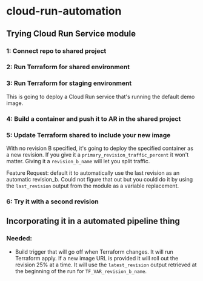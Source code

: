 # cloud-run-automation

## Trying Cloud Run Service module

### 1: Connect repo to shared project

### 2: Run Terraform for shared environment

### 3: Run Terraform for staging environment

This is going to deploy a Cloud Run service that's running the default demo image.

### 4: Build a container and push it to AR in the shared project

### 5: Update Terraform shared to include your new image
With no revision B specified, it's going to deploy the specified container as a new revision. If you give it a `primary_revision_traffic_percent` it won't matter. Giving it a `revision_b_name` will let you split traffic. 

Feature Request: default it to automatically use the last revision as an automatic revision_b. Could not figure that out but you could do it by using the `last_revision` output from the module as a variable replacement.  

### 6: Try it with a second revision

## Incorporating it in a automated pipeline thing

### Needed:
  - Build trigger that will go off when Terraform changes. It will run Terraform apply. If a new image URL is provided it will roll out the revision 25% at a time. It will use the `latest_revision` output retrieved at the beginning of the run for `TF_VAR_revision_b_name`.  

  